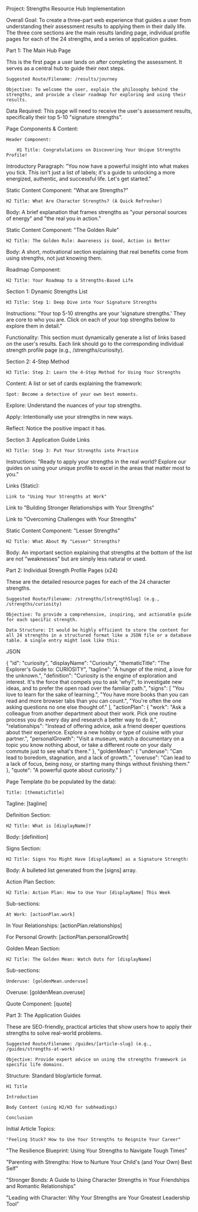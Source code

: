 Project: Strengths Resource Hub Implementation

Overall Goal: To create a three-part web experience that guides a user from understanding their assessment results to applying them in their daily life. The three core sections are the main results landing page, individual profile pages for each of the 24 strengths, and a series of application guides.

Part 1: The Main Hub Page

This is the first page a user lands on after completing the assessment. It serves as a central hub to guide their next steps.

    Suggested Route/Filename: /results/journey

    Objective: To welcome the user, explain the philosophy behind the strengths, and provide a clear roadmap for exploring and using their results.

Data Required: This page will need to receive the user's assessment results, specifically their top 5-10 "signature strengths".

Page Components & Content:

    Header Component:

        H1 Title: Congratulations on Discovering Your Unique Strengths Profile! 

Introductory Paragraph: "You now have a powerful insight into what makes you tick. This isn't just a list of labels; it's a guide to unlocking a more energized, authentic, and successful life. Let's get started." 

Static Content Component: "What are Strengths?"

    H2 Title: What Are Character Strengths? (A Quick Refresher) 

Body: A brief explanation that frames strengths as "your personal sources of energy" and "the real you in action." 

Static Content Component: "The Golden Rule"

    H2 Title: The Golden Rule: Awareness is Good, Action is Better 

Body: A short, motivational section explaining that real benefits come from using strengths, not just knowing them.

Roadmap Component:

    H2 Title: Your Roadmap to a Strengths-Based Life 

Section 1: Dynamic Strengths List

    H3 Title: Step 1: Deep Dive into Your Signature Strengths 

Instructions: "Your top 5-10 strengths are your 'signature strengths.' They are core to who you are. Click on each of your top strengths below to explore them in detail." 

Functionality: This section must dynamically generate a list of links based on the user's results. Each link should go to the corresponding individual strength profile page (e.g., /strengths/curiosity).

Section 2: 4-Step Method

    H3 Title: Step 2: Learn the 4-Step Method for Using Your Strengths 

Content: A list or set of cards explaining the framework:

    Spot: Become a detective of your own best moments.

Explore: Understand the nuances of your top strengths.

Apply: Intentionally use your strengths in new ways.

Reflect: Notice the positive impact it has.

Section 3: Application Guide Links

    H3 Title: Step 3: Put Your Strengths into Practice 

Instructions: "Ready to apply your strengths in the real world? Explore our guides on using your unique profile to excel in the areas that matter most to you." 

Links (Static):

    Link to "Using Your Strengths at Work" 

Link to "Building Stronger Relationships with Your Strengths" 

Link to "Overcoming Challenges with Your Strengths" 

Static Content Component: "Lesser Strengths"

    H2 Title: What About My "Lesser" Strengths? 

Body: An important section explaining that strengths at the bottom of the list are not "weaknesses" but are simply less natural or used.

Part 2: Individual Strength Profile Pages (x24)

These are the detailed resource pages for each of the 24 character strengths.

    Suggested Route/Filename: /strengths/[strengthSlug] (e.g., /strengths/curiosity)

    Objective: To provide a comprehensive, inspiring, and actionable guide for each specific strength.

    Data Structure: It would be highly efficient to store the content for all 24 strengths in a structured format like a JSON file or a database table. A single entry might look like this:

JSON

{
  "id": "curiosity",
  "displayName": "Curiosity",
  "thematicTitle": "The Explorer's Guide to: CURIOSITY",
  "tagline": "A hunger of the mind, a love for the unknown.",
  "definition": "Curiosity is the engine of exploration and interest. It's the force that compels you to ask 'why?', to investigate new ideas, and to prefer the open road over the familiar path.",
  "signs": [
    "You love to learn for the sake of learning.",
    "You have more books than you can read and more browser tabs than you can count.",
    "You're often the one asking questions no one else thought of."
  ],
  "actionPlan": {
    "work": "Ask a colleague from another department about their work. Pick one routine process you do every day and research a better way to do it.",
    "relationships": "Instead of offering advice, ask a friend deeper questions about their experience. Explore a new hobby or type of cuisine with your partner.",
    "personalGrowth": "Visit a museum, watch a documentary on a topic you know nothing about, or take a different route on your daily commute just to see what's there."
  },
  "goldenMean": {
    "underuse": "Can lead to boredom, stagnation, and a lack of growth.",
    "overuse": "Can lead to a lack of focus, being nosy, or starting many things without finishing them."
  },
  "quote": "A powerful quote about curiosity."
}

Page Template (to be populated by the data):

    Title: [thematicTitle] 

Tagline: [tagline] 

Definition Section:

    H2 Title: What is [displayName]? 

Body: [definition] 

Signs Section:

    H2 Title: Signs You Might Have [displayName] as a Signature Strength: 

Body: A bulleted list generated from the [signs] array.

Action Plan Section:

    H2 Title: Action Plan: How to Use Your [displayName] This Week 

Sub-sections:

    At Work: [actionPlan.work] 

In Your Relationships: [actionPlan.relationships] 

For Personal Growth: [actionPlan.personalGrowth] 

Golden Mean Section:

    H2 Title: The Golden Mean: Watch Outs for [displayName] 

Sub-sections:

    Underuse: [goldenMean.underuse] 

Overuse: [goldenMean.overuse] 

Quote Component: [quote] 

Part 3: The Application Guides

These are SEO-friendly, practical articles that show users how to apply their strengths to solve real-world problems.

    Suggested Route/Filename: /guides/[article-slug] (e.g., /guides/strengths-at-work)

    Objective: Provide expert advice on using the strengths framework in specific life domains.

Structure: Standard blog/article format.

    H1 Title

    Introduction

    Body Content (using H2/H3 for subheadings)

    Conclusion

Initial Article Topics:

    "Feeling Stuck? How to Use Your Strengths to Reignite Your Career" 

"The Resilience Blueprint: Using Your Strengths to Navigate Tough Times" 

"Parenting with Strengths: How to Nurture Your Child's (and Your Own) Best Self" 

"Stronger Bonds: A Guide to Using Character Strengths in Your Friendships and Romantic Relationships" 

"Leading with Character: Why Your Strengths are Your Greatest Leadership Tool" 
